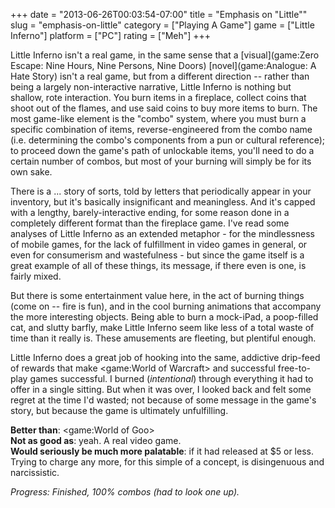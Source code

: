 +++
date = "2013-06-26T00:03:54-07:00"
title = "Emphasis on \"Little\""
slug = "emphasis-on-little"
category = ["Playing A Game"]
game = ["Little Inferno"]
platform = ["PC"]
rating = ["Meh"]
+++

Little Inferno isn't a real game, in the same sense that a [visual](game:Zero Escape: Nine Hours, Nine Persons, Nine Doors) [novel](game:Analogue: A Hate Story) isn't a real game, but from a different direction -- rather than being a largely non-interactive narrative, Little Inferno is nothing but shallow, rote interaction.  You burn items in a fireplace, collect coins that shoot out of the flames, and use said coins to buy more items to burn.  The most game-like element is the "combo" system, where you must burn a specific combination of items, reverse-engineered from the combo name (i.e. determining the combo's components from a pun or cultural reference); to proceed down the game's path of unlockable items, you'll need to do a certain number of combos, but most of your burning will simply be for its own sake.

There is a ... story of sorts, told by letters that periodically appear in your inventory, but it's basically insignificant and meaningless.  And it's capped with a lengthy, barely-interactive ending, for some reason done in a completely different format than the fireplace game.  I've read some analyses of Little Inferno as an extended metaphor - for the mindlessness of mobile games, for the lack of fulfillment in video games in general, or even for consumerism and wastefulness - but since the game itself is a great example of all of these things, its message, if there even is one, is fairly mixed.

But there is some entertainment value here, in the act of burning things (come on -- fire is fun), and in the cool burning animations that accompany the more interesting objects.  Being able to burn a mock-iPad, a poop-filled cat, and slutty barfly, make Little Inferno seem like less of a total waste of time than it really is.  These amusements are fleeting, but plentiful enough.

Little Inferno does a great job of hooking into the same, addictive drip-feed of rewards that make <game:World of Warcraft> and successful free-to-play games successful.  I burned (<i>intentional</i>) through everything it had to offer in a single sitting.  But when it was over, I looked back and felt some regret at the time I'd wasted; not because of some message in the game's story, but because the game is ultimately unfulfilling.

<b>Better than</b>: <game:World of Goo>  
<b>Not as good as</b>: yeah.  A real video game.  
<b>Would seriously be much more palatable</b>: if it had released at $5 or less.  Trying to charge any more, for this simple of a concept, is disingenuous and narcissistic.

<i>Progress: Finished, 100\% combos (had to look one up).</i>